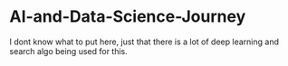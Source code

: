 # AI-and-Data-Science-Journey

I dont know what to put here, just that there is a lot of deep learning and search algo being used for this.
